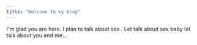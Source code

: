 ```yaml
---
title: "Welcome to my blog"
---
```


I'm glad you are here. I plan to talk about sex .
Let talk about sex baby let talk about you and me...
